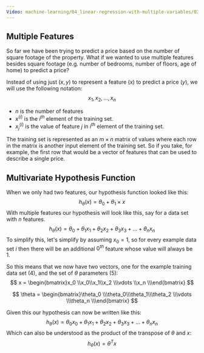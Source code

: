 ```yaml
---
Video: machine-learning/04_linear-regression-with-multiple-variables/02_multivariate-linear-regression/01_multiple-features.mp4
---
```


## Multiple Features

So far we have been trying to predict a price based on the number of square footage of the property.  What if we wanted to use multiple features besides square footage (e.g. number of bedrooms, number of floors, age of home) to predict a price?

Instead of using just $(x, y)$ to represent a feature ($x$) to predict a price ($y$), we will use the following notation:
$$
x_1, x_2, ..., x_n
$$

* $n$ is the number of features
* $x^{(i)}$ is the $i^{th}$ element of the training set.
* $x{}^{(i)}_{j}$ is the value of feature $j$ in $i^{th}$ element of the training set.

The training set is represented as an $m \times n$ matrix of values where each row in the matrix is another input element of the training set. So if you take, for example, the first row that would be a vector of features that can be used to describe a single price.

## Multivariate Hypothesis Function

When we only had two features, our hypothesis function looked like this:
$$
h_\theta(x) = \theta_0 + \theta_1 \times x
$$
With multiple features our hypothesis will look like this, say for a data set with $n$ features.
$$
h_\theta(x) = \theta_0 + \theta_1x_1 + \theta_2x_2 + \theta_3x_3 + ... + \theta_nx_n
$$
To simplify this, let's simplify by assuming $x_0 = 1$, so for every example data set $i$ then there will be an additional $0^{th}$ feature whose value will always be 1.

So this means that we now have two vectors, one for the example training data set (4), and the set of $\theta$ parameters (5):
$$
x = \begin{bmatrix}x_0 \\x_0\\x_1\\x_2 \\\vdots \\x_n \\\end{bmatrix}
$$

$$
\theta = \begin{bmatrix}\theta_0 \\\theta_0\\\theta_1\\\theta_2 \\\vdots \\\theta_n \\\end{bmatrix}
$$

Given this our hypothesis can now be written like this:
$$
h_\theta(x) = \theta_0x_0 + \theta_1x_1 + \theta_2x_2 + \theta_3x_3 + ... + \theta_nx_n
$$
Which can also be understood as the product of the transpose of $\theta$ and $x$:
$$
h_\theta(x) = \theta^{T}x
$$
